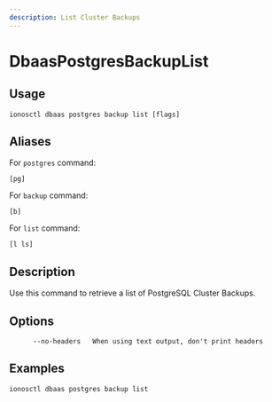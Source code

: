 ```yaml
---
description: List Cluster Backups
---
```


# DbaasPostgresBackupList

## Usage

```text
ionosctl dbaas postgres backup list [flags]
```

## Aliases

For `postgres` command:

```text
[pg]
```

For `backup` command:

```text
[b]
```

For `list` command:

```text
[l ls]
```

## Description

Use this command to retrieve a list of PostgreSQL Cluster Backups.

## Options

```text
      --no-headers   When using text output, don't print headers
```

## Examples

```text
ionosctl dbaas postgres backup list
```

